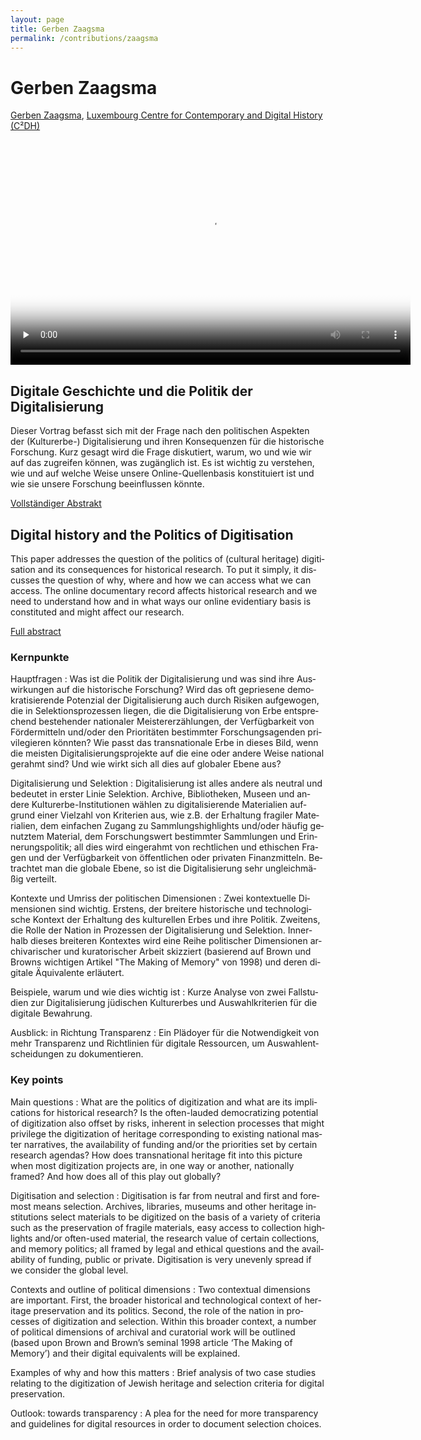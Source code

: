 ```yaml
---
layout: page
title: Gerben Zaagsma
permalink: /contributions/zaagsma
---
```



# Gerben Zaagsma

[Gerben Zaagsma](http://gerbenzaagsma.org), [Luxembourg Centre for Contemporary and Digital History (C²DH)](https://www.c2dh.uni.lu)

<video class="video-js" controls preload="none" width="640" height="360" poster="/images/Zaagsma.png" data-setup="{}" style="margin:0 auto;">
  <source src="https://media.room3b.eu/dac_21/Zaagsma.webm" type="video/webm" />
  <source src="https://media.room3b.eu/dac_21/Zaagsma.mp4" type="video/mp4" />
  <p class="vjs-no-js">To view this video please enable JavaScript, and consider upgrading to a web browser that
    <a href="https://videojs.com/html5-video-support/" target="_blank">supports HTML5 video</a>
  </p>
</video>

<div class="language-container">
<section lang="de" markdown="1">

## Digitale Geschichte und die Politik der Digitalisierung

Dieser Vortrag befasst sich mit der Frage nach den politischen Aspekten der (Kulturerbe-) Digitalisierung und ihren Konsequenzen für die historische Forschung. Kurz gesagt wird die Frage diskutiert, warum, wo und wie wir auf das zugreifen können, was zugänglich ist. Es ist wichtig zu verstehen, wie und auf welche Weise unsere Online-Quellenbasis konstituiert ist und wie sie unsere Forschung beeinflussen könnte.

[Vollständiger Abstrakt](Zaagsma_en.pdf)

</section>
<section lang="en" markdown="1">

## Digital history and the Politics of Digitisation

This paper addresses the question of the politics of (cultural heritage) digitisation and its consequences for historical research. To put it simply, it discusses the question of why, where and how we can access what we can access. The online documentary record affects historical research and we need to understand how and in what ways our online evidentiary basis is constituted and might affect our research.

[Full abstract](Zaagsma_en.pdf)

</section>
</div>

<div class="language-container">
<section lang="de" markdown="1">

### Kernpunkte

Hauptfragen
: Was ist die Politik der Digitalisierung und was sind ihre Auswirkungen auf die historische Forschung? Wird das oft gepriesene demokratisierende Potenzial der Digitalisierung auch durch Risiken aufgewogen, die in Selektionsprozessen liegen, die die Digitalisierung von Erbe entsprechend bestehender nationaler Meistererzählungen, der Verfügbarkeit von Fördermitteln und/oder den Prioritäten bestimmter Forschungsagenden privilegieren könnten? Wie passt das transnationale Erbe in dieses Bild, wenn die meisten Digitalisierungsprojekte auf die eine oder andere Weise national gerahmt sind? Und wie wirkt sich all dies auf globaler Ebene aus?

Digitalisierung und Selektion
: Digitalisierung ist alles andere als neutral und bedeutet in erster Linie Selektion. Archive, Bibliotheken, Museen und andere Kulturerbe-Institutionen wählen zu digitalisierende Materialien aufgrund einer Vielzahl von Kriterien aus, wie z.B. der Erhaltung fragiler Materialien, dem einfachen Zugang zu Sammlungshighlights und/oder häufig genutztem Material, dem Forschungswert bestimmter Sammlungen und Erinnerungspolitik; all dies wird eingerahmt von rechtlichen und ethischen Fragen und der Verfügbarkeit von öffentlichen oder privaten Finanzmitteln. Betrachtet man die globale Ebene, so ist die Digitalisierung sehr ungleichmäßig verteilt.

Kontexte und Umriss der politischen Dimensionen
: Zwei kontextuelle Dimensionen sind wichtig. Erstens, der breitere historische und technologische Kontext der Erhaltung des kulturellen Erbes und ihre Politik. Zweitens, die Rolle der Nation in Prozessen der Digitalisierung und Selektion. Innerhalb dieses breiteren Kontextes wird eine Reihe politischer Dimensionen archivarischer und kuratorischer Arbeit skizziert (basierend auf Brown und Browns wichtigen Artikel "The Making of Memory" von 1998) und deren digitale Äquivalente erläutert.

Beispiele, warum und wie dies wichtig ist
: Kurze Analyse von zwei Fallstudien zur Digitalisierung jüdischen Kulturerbes und Auswahlkriterien für die digitale Bewahrung.

Ausblick: in Richtung Transparenz
: Ein Plädoyer für die Notwendigkeit von mehr Transparenz und Richtlinien für digitale Ressourcen, um Auswahlentscheidungen zu dokumentieren.


</section>
<section lang="en" markdown="1">

### Key points

Main questions
: What are the politics of digitization and what are its implications for historical research? Is the often-lauded democratizing potential of digitization also offset by risks, inherent in selection processes that might privilege the digitization of heritage corresponding to existing national master narratives, the availability of funding and/or the priorities set by certain research agendas? How does transnational heritage fit into this picture when most digitization projects are, in one way or another, nationally framed? And how does all of this play out globally?

Digitisation and selection
: Digitisation is far from neutral and first and foremost means selection. Archives, libraries, museums and other heritage institutions select materials to be digitized on the basis of a variety of criteria such as the preservation of fragile materials, easy access to collection highlights and/or often-used material, the research value of certain collections, and memory politics; all framed by legal and ethical questions and the availability of funding, public or private. Digitisation is very unevenly spread if we consider the global level.

Contexts and outline of political dimensions
: Two contextual dimensions are important. First, the broader historical and technological context of heritage preservation and its politics. Second, the role of the nation in processes of digitization and selection. Within this broader context, a number of political dimensions of archival and curatorial work will be outlined (based upon Brown and Brown’s seminal 1998 article ‘The Making of Memory’) and their digital equivalents will be explained.

Examples of why and how this matters
: Brief analysis of two case studies relating to the digitization of Jewish heritage and selection criteria for digital preservation.

Outlook: towards transparency
: A plea for the need for more transparency and guidelines for digital resources in order to document selection choices.

</section>
</div>
